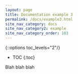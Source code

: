 ```yaml
---
layout: page
title: Documentation example 3
permalink: /docs/example3.html
site_nav_category: docs
site_nav_category2: example
site_nav_category_order: 103
---
```

{::options toc_levels="2"/}

* TOC
{:toc}

Blah blah blah
